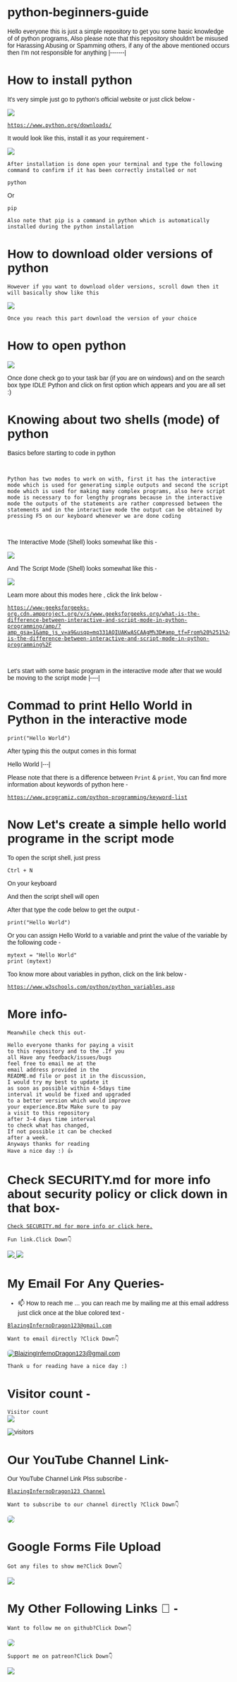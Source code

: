 <font face="Verdana, Arial">


# python-beginners-guide
Hello everyone this is just a simple repository to get you some basic knowledge of of python programs, Also please note that this repository shouldn't be misused for Harassing Abusing or Spamming others, if any of the above mentioned occurs then I'm not responsible for anything 
|-------|

# How to install python
It's very simple just go to python's official website 
or just click below -

<img src="./IMG_20230323_200116.jpg" />

<a href="https://www.python.org/downloads/">

```
https://www.python.org/downloads/
```
</a>

It would look like this, install it as your requirement -

<img src="https://www.bhutanpythoncoders.com/wp-content/uploads/2020/08/python-installation.jpg" />



`
After installation is done open your terminal and type the following command to confirm if it has been correctly installed or not
`

```
python
```

Or

```
pip 
```

`
Also note that pip is a command in python which is automatically installed during the python installation 
`

# How to download older versions of python

`
However if you want to download older versions, scroll down then it will basically show like this 
`

<img src="./IMG_20230323_201010.jpg" />

`
Once you reach this part download the version of your choice 
`

# How to open python

<img src="https://cdn.windowsreport.com/wp-content/uploads/2021/03/Unresponsive-Taskbar-in-Windows-10-11-886x590.jpg" />

Once done check go to your task bar (if you are on windows) and on the search box type IDLE Python and click on first option which appears and you are all set :)

# Knowing about two shells (mode) of python 

Basics before starting to code in python 

<br>

`
Python has two modes to work on with, first it has the interactive mode which is used for generating simple outputs and second the script mode which is used for making many complex programs, also here script mode is necessary to for lengthy programs because in the interactive mode the outputs of the statements are rather compressed between the statements and in the interactive mode the output can be obtained by pressing F5 on our keyboard whenever we are done coding 
`

<br>

The Interactive Mode (Shell) looks somewhat like this -

<img src="https://www.bhutanpythoncoders.com/wp-content/uploads/2020/08/interactive-shell.jpg" />

And The Script Mode (Shell) looks somewhat like this -

<img src="https://www.bhutanpythoncoders.com/wp-content/uploads/2020/08/text-editor.jpg" />

<br>

Learn more about this modes here , click the link below -
<a href="https://www-geeksforgeeks-org.cdn.ampproject.org/v/s/www.geeksforgeeks.org/what-is-the-difference-between-interactive-and-script-mode-in-python-programming/amp/?amp_gsa=1&amp_js_v=a9&usqp=mq331AQIUAKwASCAAgM%3D#amp_tf=From%20%251%24s&aoh=16795850663044&referrer=https%3A%2F%2Fwww.google.com&ampshare=https%3A%2F%2Fwww.geeksforgeeks.org%2Fwhat-is-the-difference-between-interactive-and-script-mode-in-python-programming%2F">

```
https://www-geeksforgeeks-org.cdn.ampproject.org/v/s/www.geeksforgeeks.org/what-is-the-difference-between-interactive-and-script-mode-in-python-programming/amp/?amp_gsa=1&amp_js_v=a9&usqp=mq331AQIUAKwASCAAgM%3D#amp_tf=From%20%251%24s&aoh=16795850663044&referrer=https%3A%2F%2Fwww.google.com&ampshare=https%3A%2F%2Fwww.geeksforgeeks.org%2Fwhat-is-the-difference-between-interactive-and-script-mode-in-python-programming%2F
```
</a>

<br>

Let's start with some basic program in the interactive mode after that we would be moving to the script mode
|----|
# Commad to print Hello World in Python in the interactive mode 

```
print("Hello World")
```

After typing this the output comes in this format

Hello World 
|---|

Please note that there is a difference between `Print` & `print`,
You can find more information about keywords of python here -

<a href="https://www.programiz.com/python-programming/keyword-list">

```
https://www.programiz.com/python-programming/keyword-list
```
</a>

# Now Let's create a simple hello world programe in the script mode 

To open the script shell, just press
```
Ctrl + N
```

On your keyboard

And then the script shell will open

After that type the code below to get the output -

```
print("Hello World")
```

Or you can assign Hello World to a variable and print the value of the variable by the following code -

```
mytext = "Hello World"
print (mytext)
```

Too know more about variables in python, click on the link below -

<a href="https://www.w3schools.com/python/python_variables.asp">

```
https://www.w3schools.com/python/python_variables.asp
```
</a>

# More info-

`
Meanwhile check this out-
`

```
Hello everyone thanks for paying a visit 
to this repository and to the .If you 
all Have any feedback/issues/bugs 
feel free to email me at the 
email address provided in the 
README.md file or post it in the discussion,
I would try my best to update it 
as soon as possible within 4-5days time 
interval it would be fixed and upgraded 
to a better version which would improve 
your experience.Btw Make sure to pay 
a visit to this repository 
after 3-4 days time interval 
to check what has changed,
If not possible it can be checked 
after a week. 
Anyways thanks for reading
Have a nice day :) 👍
```

# Check SECURITY.md for more info about security policy or click down in that box-

<a href="./SECURITY.md"> 

```
Check SECURITY.md for more info or click here.
```
</a>


<!--[![leisure]-->
`
Fun link.Click Down👇
`

<a href="https://i.pinimg.com/originals/b2/2a/a2/b22aa22b2f3f55b6468361158d52e2e7.gif" target="_blank">
<img src="https://i.pinimg.com/originals/b2/2a/a2/b22aa22b2f3f55b6468361158d52e2e7.gif">
</a>

<a href="https://p.favim.com/orig/2018/11/05/kawaii-8-bit-gif-Favim.com-6490317.gif" target="_blank">
<img src="https://wallpapercave.com/uwp/uwp2086260.gif">
</a>

# My Email For Any Queries-
- 📫 How to reach me ... you can reach me by mailing me at this email address just click once at the blue colored text - 
<a href="mailto:blazinginfernodragon123@gmail.com" target="_blank">

```
BlazingInfernoDragon123@gmail.com
```
</a>

`
Want to email directly ?Click Down👇
`

<a href="mailto:blazinginfernodragon123@gmail.com" target="_blank">
<img src="https://charityengine.net/wp-content/uploads/2022/05/CE-Icon-_Email-Marketing.svg" style="border-radius:5px" alt="BlaizingInfernoDragon123@gmail.com">
</a>


`
Thank u for reading have a nice day :)
`

# Visitor count -
<p align="center"> 

`
  Visitor count
`
<br>
  <img src="https://profile-counter.glitch.me/blaizinginfernodragon123/count.svg" />
</p>

![visitors](https://visitor-badge.glitch.me/badge?page_id=blaizinginfernodragon123&left_color=black&right_color=blue)

# Our YouTube Channel Link-
Our YouTube Channel Link Plss subscribe -

<a href="https://youtube.com/channel/UCsdLD0oB8Ui9EEE9WNSAAug" target="_blank">

```
BlazingInfernoDragon123 Channel
```
</a>

<!-- YouTube -->

<!-- Github -->

`
Want to subscribe to our channel directly ?Click Down👇
`

<a href="https://youtube.com/channel/UCsdLD0oB8Ui9EEE9WNSAAug" target="_blank">
<img src="https://uxwing.com/wp-content/themes/uxwing/download/brands-and-social-media/youtube-subscription-icon.svg" style="border-radius:5px">
</a>

# Google Forms File Upload 

<!--[![patreon]-->
`
Got any files to show me?Click Down👇
`

<a href="https://forms.gle/y6YSBnyNvnrhgrKg9" target="_blank">
<img src="https://images.ctfassets.net/lzny33ho1g45/4ODoWVyzgicvbcb6J9ZZZ5/89e33c333afa86e9e2864ba42833a5be/app-tips-google-forms-00-hero.png?w=1520&fm=jpg&q=30&fit=thumb&h=760">
</a>


# My Other Following Links 🔗 - 

<!-- Github -->

`
Want to follow me on github?Click Down👇
`

<a href="https://github.com/blaizinginfernodragon123?tab=following" target="_blank">
<img src="https://cdn.neow.in/news/images/uploaded/2020/12/1608232185_github_logo_1.jpg" style="border-radius:5px">
</a>

<!--[![patreon]-->
`
Support me on patreon?Click Down👇
`

<a href="https://patreon.com/blaizinginfernodragon123" target="_blank">
<img src="https://1.bp.blogspot.com/-7bPYnbDpDMg/YFfPMuFKyyI/AAAAAAAAS6A/8F8MMmMP4AQSACqo1EAshGTQhm0HEaKygCLcBGAsYHQ/s640/76jg.png">
</a>

</font>
